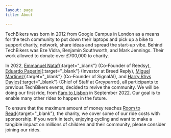 ```yaml
---
layout: page
title: About

---
```

TechBikers was born in 2012 from Google Campus in London as a means for the tech community to put down their laptops and pick up a bike to support charity, network, share ideas and spread the start-up vibe. Behind TechBikers was Eze Vidra, Benjamin Southworth, and Mark Jennings. Their work allowed to donate over £700,000 to charity.

In 2022, [Emmanuel Nataf](https://www.linkedin.com/in/emmanuelnataf/){:target="_blank"} (Co-Founder of Reedsy), [Eduardo Paperini](https://www.linkedin.com/in/eduardopaperini){:target="_blank"} (Investor at Breed Reply), [Miguel Martinez](https://www.linkedin.com/in/miguelmalvarez){:target="_blank"} (Co-Founder of SignalAI), and [Harry Rhys Davies](https://www.linkedin.com/in/harryrhysdavies){:target="_blank"} (Chief of Staff at Greyparrot), all participants to previous TechBikers events, decided to revive the community. We will be doing our first ride, from [Faro to Lisbon](/rides/faro-to-lisbon-2022) in September 2022. Our goal is to enable many other rides to happen in the future.

To ensure that the maximum amount of money reaches [Room to Read](https://www.roomtoread.org/){:target="_blank"}, the charity, we cover some of our ride costs with sponsorship. If you work in tech, enjoying cycling and want to make a tangible impact on millions of children and their community, please consider joining our rides.